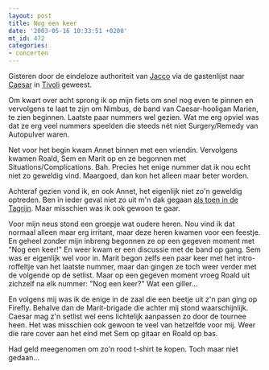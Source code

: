 ```yaml
---
layout: post
title: Nog een keer
date: '2003-05-16 10:33:51 +0200'
mt_id: 472
categories:
- concerten
---
```

Gisteren door de eindeloze authoriteit van <a href="http://www.zomp.nl/magazine/jacco/">Jacco</a> via de gastenlijst naar <a href="http://www.caesartheband.com/">Caesar</a> in <a href="http://www.tivoli.nl/">Tivoli</a> geweest.

Om kwart over acht sprong ik op mijn fiets om snel nog even te pinnen en vervolgens te laat te zijn om Nimbus, de band van Caesar-hooligan Marien, te zien beginnen. Laatste paar nummers wel gezien. Wat me erg opviel was dat ze erg veel nummers speelden die steeds n&eacute;t niet Surgery/Remedy van Autopulver waren.

Net voor het begin kwam Annet binnen met een vriendin. Vervolgens kwamen Roald, Sem en Marit op en ze begonnen met Situations/Complications. Bah. Precies het enige nummer dat ik nou echt niet zo geweldig vind. Maargoed, dan kon het alleen maar beter worden.

Achteraf gezien vond ik, en ook Annet, het eigenlijk niet zo'n geweldig optreden. Ben in ieder geval niet zo uit m'n dak gegaan <a href="/2003/03/firefly.html">als toen in de Tagrijn</a>. Maar misschien was ik ook gewoon te gaar.

Voor mijn neus stond een groepje wat oudere heren. Nou vind ik dat normaal alleen maar erg irritant, maar deze heren kwamen voor een feestje. En geheel zonder mijn inbreng begonnen ze op een gegeven moment met "Nog een keer!" En weer kwam er een discussie met de band op gang. Sem was er eigenlijk wel voor in. Marit begon zelfs een paar keer met het intro-roffeltje van het laatste nummer, maar dan gingen ze toch weer verder met de volgende op de setlist. Maar op een gegeven moment vroeg Roald uit zichzelf na elk nummer: "Nog een keer?" Wat een giller...

En volgens mij was ik de enige in de zaal die een beetje uit z'n pan ging op Firefly. Behalve dan de Marit-brigade die achter mij stond waarschijnlijk. Caesar mag z'n setlist wel eens lichtelijk aanpassen zo door de tournee heen. Het was misschien ook gewoon te veel van hetzelfde voor mij. Weer die rare cover aan het eind met Sem op gitaar en Roald op bas.

Had geld meegenomen om zo'n rood t-shirt te kopen. Toch maar niet gedaan...
